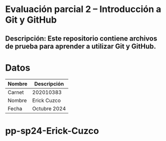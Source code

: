 # Evaluación parcial 2 – Introducción a Git y GitHub
## Descripción: Este repositorio contiene archivos de prueba para aprender a utilizar Git y GitHub.

# Datos
|  Nombre  | Descripción  |
|----------|--------------|
|  Carnet  | 202010383    |
|  Nombre  | Erick Cuzco  |
|  Fecha   | Octubre 2024 |
# pp-sp24-Erick-Cuzco
